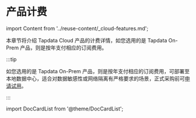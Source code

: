 # 产品计费

import Content from '../reuse-content/_cloud-features.md';

<Content />

本章节将介绍 Tapdata Cloud 产品的计费详情，如您选用的是 Tapdata On-Prem 产品，则是按年支付相应的订阅费用。

:::tip

如您选用的是 Tapdata On-Prem 产品，则是按年支付相应的订阅费用，可部署至本地数据中心，适合对数据敏感性或网络隔离有严格要求的场景，正式采购前可[申请试用](https://tapdata.net/tapdata-on-prem/demo.html)‍。

:::

import DocCardList from '@theme/DocCardList';

<DocCardList />